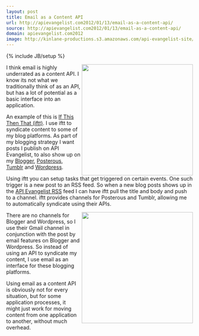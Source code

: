 ```yaml
---
layout: post
title: Email as a Content API
url: http://apievangelist.com2012/01/13/email-as-a-content-api/
source: http://apievangelist.com2012/01/13/email-as-a-content-api/
domain: apievangelist.com2012
image: http://kinlane-productions.s3.amazonaws.com/api-evangelist-site/blog/ifthisthenthat-api-evangelist-to-wordpress-via-email.png
---
```

{% include JB/setup %}<p>
     <img src="http://kinlane-productions.s3.amazonaws.com/api-evangelist/ifthisthenthat/ifthisthenthat-api-evangelist-to-tumblr.png"  width="300" align="right" />
</p>
<p>
     I think email is highly underrated as a content API. I know its not what we traditionally think of as an API, but has a lot of potential as a basic interface into an application.
</p>
<p>
     An example of this is <a title="If This Then That" href="http://ifttt.com/">If This Then That (iftt)</a>. I use iftt to syndicate content to some of my blog platforms. As part of my blogging strategy I want posts I publish on API Evangelist, to also show up on my <a title="Blogger" href="http://kinlane.blogspot.com/">Blogger</a>, <a title="Posterous" href="http://kinlane.posterous.com/">Posterous</a>, <a title="Tumblr" href="http://kinlane.tumblr.com/">Tumblr</a> and <a title="Wordpress" href="http://kinlane.posterous.com/">Wordpress</a>.
</p>
<p>
     Using iftt you can setup tasks that get triggered on certain events. One such trigger is a new post to an RSS feed. So when a new blog posts shows up in the <a title="API Evangelist RSS Feed" href="http://feeds.feedburner.com/ApiEvangelist">API Evangelist RSS</a> feed I can have iftt pull the title and body and push to a channel. iftt provides channels for Posterous and Tumblr, allowing me to automatically syndicate using their APIs.  
</p>
<p>
     <img src="http://kinlane-productions.s3.amazonaws.com/api-evangelist/ifthisthenthat/ifthisthenthat-api-evangelist-to-wordpress-via-email.png"  width="300" align="right" />
</p>
<p>
     There are no channels for Blogger and Wordpress, so I use their Gmail channel in conjunction with the post by email features on Blogger and Wordpress. So instead of using an API to syndicate my content, I use email as an interface for these blogging platforms.
</p>
<p>
     Using email as a content API is obviously not for every situation, but for some application processes, it might just work for moving content from one application to another, without much overhead.
</p>
